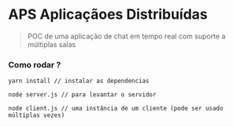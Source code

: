# APS Aplicaçãoes Distribuídas
> POC de uma aplicação de chat em tempo real com suporte a múltiplas salas

### Como rodar ?
```
yarn install // instalar as dependencias

node server.js // para levantar o servidor

node client.js // uma instância de um cliente (pode ser usado múltiplas vezes)

```